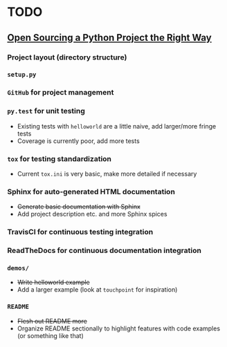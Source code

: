 # TODO

## [Open Sourcing a Python Project the Right Way](http://jeffknupp.com/blog/2013/08/16/open-sourcing-a-python-project-the-right-way/)

### Project layout (directory structure)

### `setup.py`

### `GitHub` for project management

### `py.test` for unit testing
* Existing tests with `helloworld` are a little naive, add larger/more fringe tests
* Coverage is currently poor, add more tests

### `tox` for testing standardization
* Current `tox.ini` is very basic, make more detailed if necessary

### Sphinx for auto-generated HTML documentation
* ~~Generate basic documentation with Sphinx~~ 
* Add project description etc. and more Sphinx spices

### TravisCI for continuous testing integration

### ReadTheDocs for continuous documentation integration

### `demos/`
* ~~Write helloworld example~~
* Add a larger example (look at `touchpoint` for inspiration)

### `README`
* ~~Flesh out README more~~
* Organize README sectionally to highlight features with code examples (or something like that)

